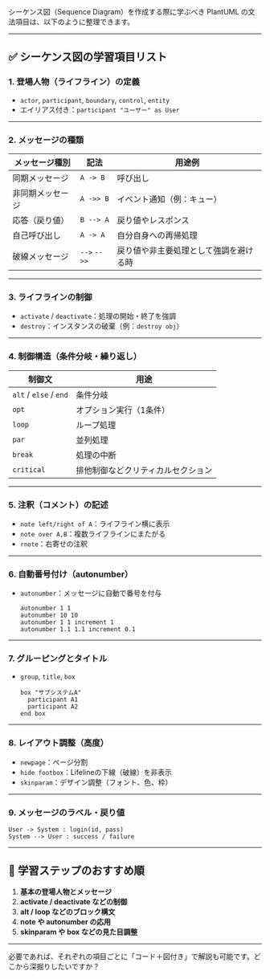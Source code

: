 シーケンス図（Sequence Diagram）を作成する際に学ぶべき PlantUML の文法項目は、以下のように整理できます。

---

## ✅ シーケンス図の学習項目リスト

### 1. **登場人物（ライフライン）の定義**

* `actor`, `participant`, `boundary`, `control`, `entity`
* エイリアス付き：`participant "ユーザー" as User`

---

### 2. **メッセージの種類**

| メッセージ種別  | 記法           | 用途例                 |
| -------- | ------------ | ------------------- |
| 同期メッセージ  | `A -> B`     | 呼び出し                |
| 非同期メッセージ | `A ->> B`    | イベント通知（例：キュー）       |
| 応答（戻り値）  | `B --> A`    | 戻り値やレスポンス           |
| 自己呼び出し   | `A -> A`     | 自分自身への再帰処理          |
| 破線メッセージ  | `-->` `-->>` | 戻り値や非主要処理として強調を避ける時 |

---

### 3. **ライフラインの制御**

* `activate` / `deactivate`：処理の開始・終了を強調
* `destroy`：インスタンスの破棄（例：`destroy obj`）

---

### 4. **制御構造（条件分岐・繰り返し）**

| 制御文                    | 用途                |
| ---------------------- | ----------------- |
| `alt` / `else` / `end` | 条件分岐              |
| `opt`                  | オプション実行（1条件）      |
| `loop`                 | ループ処理             |
| `par`                  | 並列処理              |
| `break`                | 処理の中断             |
| `critical`             | 排他制御などクリティカルセクション |

---

### 5. **注釈（コメント）の記述**

* `note left/right of A`：ライフライン横に表示
* `note over A,B`：複数ライフラインにまたがる
* `rnote`：右寄せの注釈

---

### 6. **自動番号付け（autonumber）**

* `autonumber`：メッセージに自動で番号を付与

  ```plantuml
  autonumber 1 1
  autonumber 10 10
  autonumber 1 1 increment 1
  autonumber 1.1 1.1 increment 0.1
  ```

---

### 7. **グルーピングとタイトル**

* `group`, `title`, `box`

  ```plantuml
  box "サブシステムA"
    participant A1
    participant A2
  end box
  ```

---

### 8. **レイアウト調整（高度）**

* `newpage`：ページ分割
* `hide footbox`：Lifelineの下線（破線）を非表示
* `skinparam`：デザイン調整（フォント、色、枠）

---

### 9. **メッセージのラベル・戻り値**

```plantuml
User -> System : login(id, pass)
System --> User : success / failure
```

---

## 🧭 学習ステップのおすすめ順

1. **基本の登場人物とメッセージ**
2. **activate / deactivate などの制御**
3. **alt / loop などのブロック構文**
4. **note や autonumber の応用**
5. **skinparam や box などの見た目調整**

---

必要であれば、それぞれの項目ごとに「コード＋図付き」で解説も可能です。どこから深掘りしたいですか？
